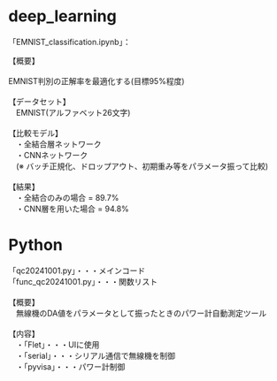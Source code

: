 # deep_learning
「EMNIST_classification.ipynb」：  

【概要】  
<br>
 EMNIST判別の正解率を最適化する(目標95%程度)  
<br>
【データセット】  
　EMNIST(アルファベット26文字)  
<br>
【比較モデル】  
　・全結合層ネットワーク  
　・CNNネットワーク  
　(※ バッチ正規化、ドロップアウト、初期重み等をパラメータ振って比較)  
<br>
【結果】  
　・全結合のみの場合 = 89.7%  
　・CNN層を用いた場合 = 94.8%  
  
# Python  
「qc20241001.py」・・・メインコード  
「func_qc20241001.py」・・・関数リスト  
<br>
【概要】  
　無線機のDA値をパラメータとして振ったときのパワー計自動測定ツール  
<br>
【内容】  
　・「Flet」・・・UIに使用  
　・「serial」・・・シリアル通信で無線機を制御  
　・「pyvisa」・・・パワー計制御
